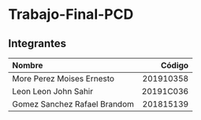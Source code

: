 # Trabajo-Final-PCD
## Integrantes
| Nombre     | Código | 
| :---        |    ----:   |       
|  More Perez Moises Ernesto | 201910358 |
| Leon Leon John Sahir | 20191C036 |
| Gomez Sanchez Rafael Brandom | 201815139 |
